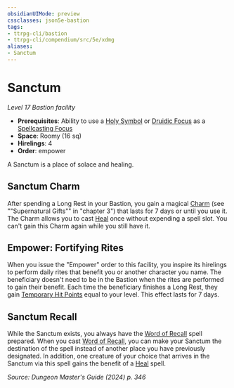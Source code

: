 ```yaml
---
obsidianUIMode: preview
cssclasses: json5e-bastion
tags:
- ttrpg-cli/bastion
- ttrpg-cli/compendium/src/5e/xdmg
aliases:
- Sanctum
---
```

# Sanctum
*Level 17 Bastion facility*  

- **Prerequisites**: Ability to use a [Holy Symbol](Інструменти%20ДМ/CLI/items/holy-symbol-xphb.md) or [Druidic Focus](Інструменти%20ДМ/CLI/items/druidic-focus-xphb.md) as a [Spellcasting Focus](Інструменти%20ДМ/CLI/rules/variant-rules/spellcasting-focus-xphb.md)
- **Space**: Roomy (16 sq)
- **Hirelings**: 4
- **Order**: empower

A Sanctum is a place of solace and healing.

## Sanctum Charm

After spending a Long Rest in your Bastion, you gain a magical [Charm](Інструменти%20ДМ/CLI/rewards/sanctum-charm-xdmg.md) (see ""Supernatural Gifts"" in "chapter 3") that lasts for 7 days or until you use it. The Charm allows you to cast [Heal](Інструменти%20ДМ/CLI/spells/heal-xphb.md) once without expending a spell slot. You can't gain this Charm again while you still have it.

## Empower: Fortifying Rites

When you issue the "Empower" order to this facility, you inspire its hirelings to perform daily rites that benefit you or another character you name. The beneficiary doesn't need to be in the Bastion when the rites are performed to gain their benefit. Each time the beneficiary finishes a Long Rest, they gain [Temporary Hit Points](Інструменти%20ДМ/CLI/rules/variant-rules/temporary-hit-points-xphb.md) equal to your level. This effect lasts for 7 days.

## Sanctum Recall

While the Sanctum exists, you always have the [Word of Recall](Інструменти%20ДМ/CLI/spells/word-of-recall-xphb.md) spell prepared. When you cast [Word of Recall](Інструменти%20ДМ/CLI/spells/word-of-recall-xphb.md), you can make your Sanctum the destination of the spell instead of another place you have previously designated. In addition, one creature of your choice that arrives in the Sanctum via this spell gains the benefit of a [Heal](Інструменти%20ДМ/CLI/spells/heal-xphb.md) spell.

*Source: Dungeon Master's Guide (2024) p. 346*